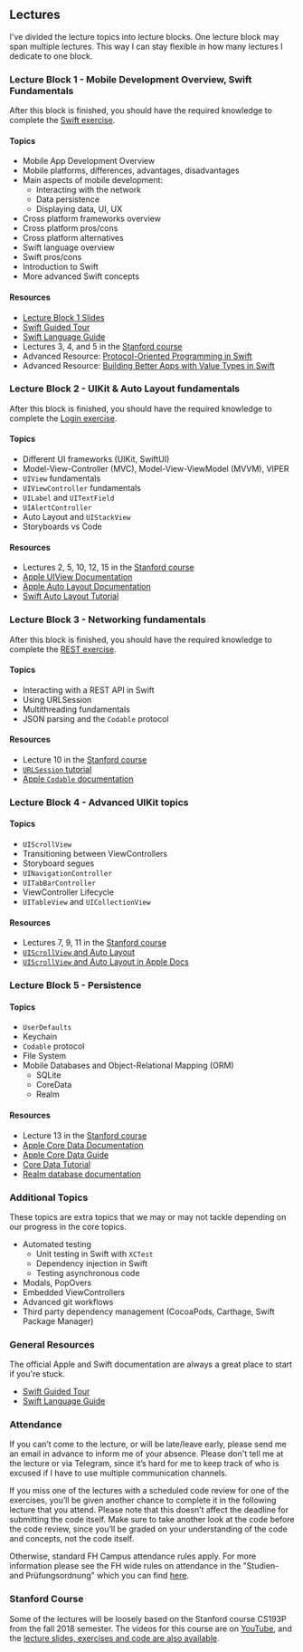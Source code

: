 ## Lectures

I've divided the lecture topics into lecture blocks. One lecture block may span multiple lectures. This way I can stay flexible in how many lectures I dedicate to one block.

### Lecture Block 1 - Mobile Development Overview, Swift Fundamentals

After this block is finished, you should have the required knowledge to complete the [Swift exercise](../exercises/swift-exercise).

#### Topics

- Mobile App Development Overview
- Mobile platforms, differences, advantages, disadvantages
- Main aspects of mobile development:
	- Interacting with the network
	- Data persistence
	- Displaying data, UI, UX
- Cross platform frameworks overview
- Cross platform pros/cons
- Cross platform alternatives
- Swift language overview
- Swift pros/cons
- Introduction to Swift
- More advanced Swift concepts

#### Resources

- [Lecture Block 1 Slides](../slides/lecture1.key)
- [Swift Guided Tour](https://docs.swift.org/swift-book/GuidedTour/GuidedTour.html)
- [Swift Language Guide](https://docs.swift.org/swift-book/LanguageGuide/TheBasics.html)
- Lectures 3, 4, and 5 in the [Stanford course](#stanford-course)
- Advanced Resource: [Protocol-Oriented Programming in Swift](https://developer.apple.com/videos/play/wwdc2015/408/)
- Advanced Resource: [Building Better Apps with Value Types in Swift](https://developer.apple.com/videos/play/wwdc2015/414/)

### Lecture Block 2 - UIKit & Auto Layout fundamentals

After this block is finished, you should have the required knowledge to complete the [Login exercise](../exercises/login-exercise).

#### Topics

- Different UI frameworks (UIKit, SwiftUI)
- Model-View-Controller (MVC), Model-View-ViewModel (MVVM), VIPER
- `UIView` fundamentals
- `UIViewController` fundamentals
- `UILabel` and `UITextField`
- `UIAlertController`
- Auto Layout and `UIStackView`
- Storyboards vs Code

#### Resources

- Lectures 2, 5, 10, 12, 15 in the [Stanford course](#stanford-course)
- [Apple UIView Documentation](https://developer.apple.com/documentation/uikit/uiview)
- [Apple Auto Layout Documentation](https://developer.apple.com/library/archive/documentation/UserExperience/Conceptual/AutolayoutPG/index.html)
- [Swift Auto Layout Tutorial](https://www.raywenderlich.com/443-auto-layout-tutorial-in-ios-11-getting-started)

### Lecture Block 3 - Networking fundamentals

After this block is finished, you should have the required knowledge to complete the [REST exercise](../exercises/rest-exercise).

#### Topics

- Interacting with a REST API in Swift
- Using URLSession
- Multithreading fundamentals
- JSON parsing and the `Codable` protocol

#### Resources

- Lecture 10 in the [Stanford course](#stanford-course)
- [`URLSession` tutorial](https://learnappmaking.com/urlsession-swift-networking-how-to/)
- [Apple `Codable` documentation](https://developer.apple.com/documentation/foundation/archives_and_serialization/encoding_and_decoding_custom_types)

### Lecture Block 4 - Advanced UIKit topics

#### Topics

- `UIScrollView`
- Transitioning between ViewControllers
- Storyboard segues
- `UINavigationController`
- `UITabBarController`
- ViewController Lifecycle
- `UITableView` and `UICollectionView`

#### Resources

- Lectures 7, 9, 11 in the [Stanford course](#stanford-course)
- [`UIScrollView` and Auto Layout](https://medium.com/@luisfmachado/uiscrollview-autolayout-on-a-storyboard-a-step-by-step-guide-15bd67ee79e9)
- [`UIScrollView` and Auto Layout in Apple Docs](https://developer.apple.com/library/archive/technotes/tn2154/_index.html)

### Lecture Block 5 - Persistence

#### Topics

- `UserDefaults`
- Keychain
- `Codable` protocol
- File System
- Mobile Databases and Object-Relational Mapping (ORM) 
	- SQLite
	- CoreData
	- Realm

#### Resources

- Lecture 13 in the [Stanford course](#stanford-course)
- [Apple Core Data Documentation](https://developer.apple.com/documentation/coredata)
- [Apple Core Data Guide](https://developer.apple.com/library/archive/documentation/Cocoa/Conceptual/CoreData/index.html)
- [Core Data Tutorial](https://www.raywenderlich.com/7569-getting-started-with-core-data-tutorial)
- [Realm database documentation](https://realm.io/docs)

### Additional Topics

These topics are extra topics that we may or may not tackle depending on our progress in the core topics.

- Automated testing
	- Unit testing in Swift with `XCTest`
	- Dependency injection in Swift
	- Testing asynchronous code
- Modals, PopOvers
- Embedded ViewControllers
- Advanced git workflows
- Third party dependency management (CocoaPods, Carthage, Swift Package Manager)

### General Resources

The official Apple and Swift documentation are always a great place to start if you're stuck.

- [Swift Guided Tour](https://docs.swift.org/swift-book/GuidedTour/GuidedTour.html)
- [Swift Language Guide](https://docs.swift.org/swift-book/LanguageGuide/TheBasics.html)

### Attendance

If you can’t come to the lecture, or will be late/leave early, please send me an email in advance to inform me of your absence. Please don't tell me at the lecture or via Telegram, since it’s hard for me to keep track of who is excused if I have to use multiple communication channels.

If you miss one of the lectures with a scheduled code review for one of the exercises, you’ll be given another chance to complete it in the following lecture that you attend. Please note that this doesn’t affect the deadline for submitting the code itself. Make sure to take another look at the code before the code review, since you’ll be graded on your understanding of the code and concepts, not the code itself.

Otherwise, standard FH Campus attendance rules apply. For more information please see the FH wide rules on attendance in the "Studien- and Prüfungsordnung" which you can find [here](https://www.fh-campuswien.ac.at/die-fh/organisation/hochschulleitung.html).

### Stanford Course

Some of the lectures will be loosely based on the Stanford course CS193P from the fall 2018 semester. The videos for this course are on [YouTube](https://www.youtube.com/playlist?list=PLPA-ayBrweUzGFmkT_W65z64MoGnKRZMq), and the [lecture slides, exercises and code are also available](https://drive.google.com/open?id=1-TWZDChwwzkiGzt78QlPZDzN-j82JfR6).


